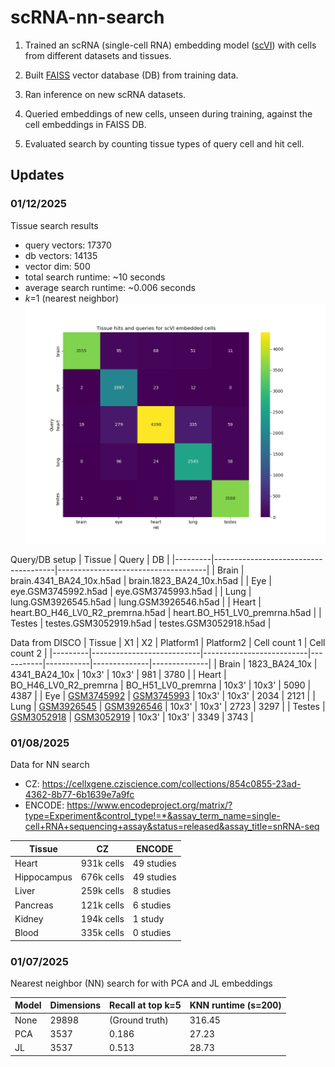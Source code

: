 # scRNA-nn-search

1) Trained an scRNA (single-cell RNA) embedding model ([scVI](https://www.nature.com/articles/s41592-018-0229-2)) with cells from different datasets and tissues.

2) Built [FAISS](https://github.com/facebookresearch/faiss) vector database (DB) from training data.

3) Ran inference on new scRNA datasets.

4) Queried embeddings of new cells, unseen during training, against the cell embeddings in FAISS DB.

5) Evaluated search by counting tissue types of query cell and hit cell.

## Updates

### 01/12/2025
Tissue search results
- query vectors: 17370
- db vectors: 14135
- vector dim: 500
- total search runtime: ~10 seconds
- average search runtime: ~0.006 seconds
- $k$=1 (nearest neighbor) 
![Tissue search results](heatmap.png)

Query/DB setup
| Tissue  | Query                                | DB                                  |
|---------|--------------------------------------|-------------------------------------|
| Brain   | brain.4341_BA24_10x.h5ad            | brain.1823_BA24_10x.h5ad           |
| Eye     | eye.GSM3745992.h5ad                 | eye.GSM3745993.h5ad                |
| Lung    | lung.GSM3926545.h5ad                | lung.GSM3926546.h5ad               |
| Heart   | heart.BO_H46_LV0_R2_premrna.h5ad    | heart.BO_H51_LV0_premrna.h5ad      |
| Testes  | testes.GSM3052919.h5ad              | testes.GSM3052918.h5ad             |


Data from DISCO
| Tissue  | X1                       | X2                       | Platform1 | Platform2 | Cell count 1 | Cell count 2 |
|---------|---------------------------|--------------------------|-----------|-----------|--------------|--------------|
| Brain   | 1823_BA24_10x            | 4341_BA24_10x           | 10x3'     | 10x3'     | 981          | 3780         |
| Heart   | BO_H46_LV0_R2_premrna    | BO_H51_LV0_premrna      | 10x3'     | 10x3'     | 5090         | 4387         |
| Eye     | [GSM3745992](#)          | [GSM3745993](#)         | 10x3'     | 10x3'     | 2034         | 2121         |
| Lung    | [GSM3926545](#)          | [GSM3926546](#)         | 10x3'     | 10x3'     | 2723         | 3297         |
| Testes  | [GSM3052918](#)          | [GSM3052919](#)         | 10x3'     | 10x3'     | 3349         | 3743         |

### 01/08/2025

Data for NN search
- CZ: https://cellxgene.cziscience.com/collections/854c0855-23ad-4362-8b77-6b1639e7a9fc
- ENCODE: https://www.encodeproject.org/matrix/?type=Experiment&control_type!=*&assay_term_name=single-cell+RNA+sequencing+assay&status=released&assay_title=snRNA-seq

| Tissue       | CZ           | ENCODE        |
|--------------|--------------|---------------|
| Heart        | 931k cells   | 49 studies    |
| Hippocampus  | 676k cells   | 49 studies    |
| Liver        | 259k cells   | 8 studies     |
| Pancreas     | 121k cells   | 6 studies     |
| Kidney       | 194k cells   | 1 study       |
| Blood        | 335k cells   | 0 studies     |

### 01/07/2025

Nearest neighbor (NN) search for with PCA and JL embeddings

| Model | Dimensions | Recall at top k=5       | KNN runtime (s=200) |
|-------|------------|-------------------------|---------------------|
| None  | 29898      | (Ground truth)          | 316.45             |
| PCA   | 3537       | 0.186                   | 27.23              |
| JL    | 3537       | 0.513                   | 28.73              |
